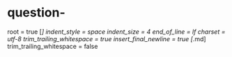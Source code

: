 # question-
root = true  [*] indent_style = space indent_size = 4 end_of_line = lf charset = utf-8 trim_trailing_whitespace = true insert_final_newline = true  [*.md] trim_trailing_whitespace = false
